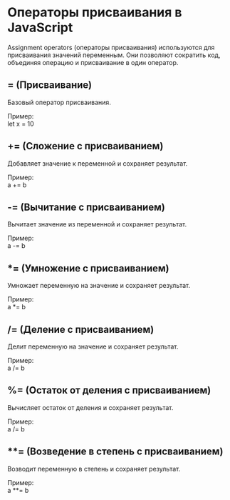 # Операторы присваивания в JavaScript

Assignment operators (операторы присваивания) используются для присваивания значений переменным. Они позволяют сократить код, объединяя операцию и присваивание в один оператор.


## = (Присваивание)
Базовый оператор присваивания.

Пример:\
let x = 10

## += (Сложение с присваиванием)
Добавляет значение к переменной и сохраняет результат.

Пример:\
a += b

## -= (Вычитание с присваиванием)
Вычитает значение из переменной и сохраняет результат. 

Пример:\
a -= b

## *= (Умножение с присваиванием)
Умножает переменную на значение и сохраняет результат. 

Пример:\
a *= b

## /= (Деление с присваиванием)
Делит переменную на значение и сохраняет результат.

Пример:\
a /= b

## %= (Остаток от деления с присваиванием)
Вычисляет остаток от деления и сохраняет результат.

Пример:\
a /= b

## **= (Возведение в степень с присваиванием)
Возводит переменную в степень и сохраняет результат.

Пример:\
a **= b  
